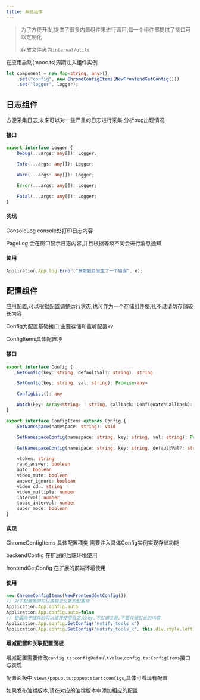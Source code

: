 ```yaml
---
title: 系统组件
---
```


> 为了方便开发,提供了很多内置组件来进行调用,每一个组件都提供了接口可以定制化
>
> 存放文件夹为`internal/utils`

在应用启动(mooc.ts)周期注入组件实例
```ts
let component = new Map<string, any>()
    .set("config", new ChromeConfigItems(NewFrontendGetConfig()))
    .set("logger", logger);
```

## 日志组件
方便采集日志,未来可以对一些严重的日志进行采集,分析bug出现情况

#### 接口
```ts
export interface Logger {
    Debug(...args: any[]): Logger;

    Info(...args: any[]): Logger;

    Warn(...args: any[]): Logger;

    Error(...args: any[]): Logger;

    Fatal(...args: any[]): Logger;
}
```
#### 实现
ConsoleLog console处打印日志内容

PageLog 会在窗口显示日志内容,并且根据等级不同会进行消息通知

#### 使用
```ts
Application.App.log.Error("获取题目发生了一个错误", e);
```

## 配置组件
应用配置,可以根据配置调整运行状态,也可作为一个存储组件使用,不过请勿存储较长内容

Config为配置基础接口,主要存储和监听配置kv

ConfigItems具体配置项
#### 接口
```ts
export interface Config {
    GetConfig(key: string, defaultVal?: string): string

    SetConfig(key: string, val: string): Promise<any>

    ConfigList(): any

    Watch(key: Array<string> | string, callback: ConfigWatchCallback): void
}

export interface ConfigItems extends Config {
    SetNamespace(namespace: string): void

    SetNamespaceConfig(namespace: string, key: string, val: string): Promise<any>

    GetNamespaceConfig(namespace: string, key: string, defaultVal?: string): string

    vtoken: string
    rand_answer: boolean
    auto: boolean
    video_mute: boolean
    answer_ignore: boolean
    video_cdn: string
    video_multiple: number
    interval: number
    topic_interval: number
    super_mode: boolean
}
```
#### 实现
ChromeConfigItems 具体配置项类,需要注入具体Config实例实现存储功能

backendConfig 在扩展的后端环境使用

frontendGetConfig 在扩展的前端环境使用
#### 使用

```ts
new ChromeConfigItems(NewFrontendGetConfig())
// 对于配置类的可以直接定义新的配置项
Application.App.config.auto
Application.App.config.auto=false
// 更偏向于储存的可以直接使用自定义key,不过请注意,不要存储过长的内容
Application.App.config.GetConfig("notify_tools_x")
Application.App.config.SetConfig("notify_tools_x", this.div.style.left);
```

#### 增减配置和关联配置面板
增减配置需要修改`config.ts:configDefaultValue`,`config.ts:ConfigItems`接口与实现

配置面板中:`views/popup.ts:popup:start:configs`,具体可看现有配置

如果发布油猴版本,请在对应的油猴版本中添加相应的配置


